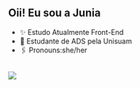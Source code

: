 ## Oii! Eu sou a Junia

- ✨ Estudo Atualmente Front-End
- 🦉 Estudante de ADS pela Unisuam 
- 🖇️ Pronouns:she/her

##
</div>
<p align="side">
   <img src="https://i.picasion.com/pic92/490cd8775f5a910922d7ef6aaff32190.gif">
</p>


  </div>
